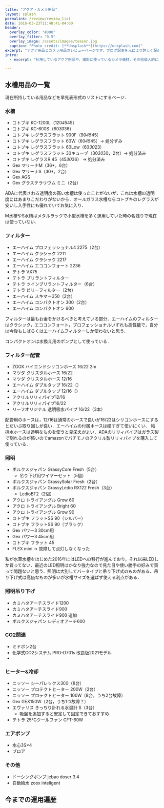 ```yaml
---
title: "アクア・カメラ用品"
layout: splash
permalink: /review/review_list
date: 2016-03-23T11:48:41-04:00
header:
  overlay_color: "#000"
  overlay_filter: "0.5"
  overlay_image: /assets/images/teaser.jpg
  caption: "Photo credit: [**Unsplash**](https://unsplash.com)"
excerpt: "アクア用品とカメラ用品のレビューページです．ブログ記事を元により詳しく記述していこうと考えています．（現在工事中）"
intro:
  - excerpt: "利用しているアクア用品や，撮影に使っているカメラ機材，その他個人的に記事を残しておきたい物についてレビューや所感を書いていきます．"

---
```



## 水槽用品の一覧

現在所持している用品などを早見表形式のリストにするページ．

### 水槽

- コトブキ KC-1200L（120*45*45）
- コトブキ KC-600S（60*30*36）
- コトブキ レグラスフラット 900F（90*45*45）
- コトブキ レグラスフラット 60W（60*45*45）→ 処分ずみ
- コトブキ レグラスフラット 60Low（60*30*23）
- コトブキ レグラスフラット 30キューブ（30*30*30，2台）→ 処分済み
- コトブキ レグラスR 45（45*30*36） → 処分済み
- Gex マリーナM（36*，6台）
- Gex マリーナS（30*，2台）
- Gex AGS
- Gex グラステラリウム ミニ（2台） 

ADAに代表される透明度の高い水槽は使ったことがないが，これは水槽の透明度にはあまりこだわりがないから．オールガラス水槽ならコトブキのレグラスが安いし入手性にも優れていてお気に入り．

M水槽やS水槽はメタルラックで小型水槽を多く運用していた時の名残りで現在は使っていない．


### フィルター

- エーハイム プロフェッショナル4 2275（2台）
- エーハイム クラシック 2211
- エーハイム クラシック 2217
- エーハイム エココンフォート 2236
- テトラ VX75
- テトラ ブリラントフィルター
- テトラ ツインブリラントフィルター（6台）
- テトラ ビリーフィルター（2台）
- エーハイム スキマー350（2台）
- エーハイム コンパクトオン 300（2台）
- エーハイム コンパクトオン 600


フィルターは最もお金をかけるべきと考えている部分．エーハイムのフィルターはクラシック，エココンフォート，プロフェッショナルいずれも高性能で，自分は今後もしばらくはエーハイムフィルターしか使わないと思う．

コンパクトオンは水換え用のポンプとして使っている．

### フィルター配管

- ZOOX ハイエンドシリコンホース 16/22 2m
- マツダ クリスタルホース 16/22
- マツダ クリスタルホース 12/16
- エーハイム ダブルタップ 16/22（）
- エーハイム ダブルタップ 12/16（）
- アクリルリリィパイプ12/16
- アクリルリリィパイプ16/22
- リーフオリジナル 透明吸水パイプ 16/22（3本）

配管用のホースは，12/16は通常のホースで良いが16/22はシリコンホースにするとだいぶ取り回しが良い．エーハイムの付属ホースは硬すぎて使いにくい．
給排水ホースは透明なものを使うと見栄えがよい．ADAのリリィパイプはガラス製で割れるのが怖いのでamazonでパチモノのアクリル製リリィパイプを購入して使っている．

### 照明

- ボルクスジャパン GrassyCore Fresh（5台）
  - 吊り下げ用ワイヤーセット（5個）
- ボルクスジャパン GrassySolar Fresh（2台）
- ボルクスジャパン GrassyLedio RX122 Fresh（3台）
  - LedioBT2（2個）
- アクロ トライアングル Grow 60
- アクロ トライアングル Bright 60
- アクロ トライアングル Grow 90
- コトブキ フラットSS 90（シルバー）
- コトブキ フラットSS 90（ブラック）
- Gex パワー3 30cm用
- Gex パワー3 45cm用
- コトブキ フラット 45
- FLEX mini → 故障して点灯しなくなった

私が水草水槽をはじめた2016年にはLEDへの移行が進んでおり，それ以来LEDしか買ってない．最近のLED照明はかなり強力なので見た目や使い勝手の好みで買って問題ないと思う．照明は大別してバータイプと吊り下げ式のものがある．吊り下げ式は高価なものが多いが水槽サイズを選ばず使える利点がある．



### 照明吊り下げ

- カミハタアーチスライド1200
- カミハタアーチスライド900
- カミハタアーチスライド900 追加
- ボルクスジャパン レディオアーチ600


### CO2関連

- ミドボン2台
- 化学式CO2システム PRO-D701s 改良版2021モデル
- 

### ヒーター&冷却

- ニッソー シーパレックス300（8台）
- ニッソー プロテクトヒーター 200W（2台）
- ニッソー プロテクトヒーター 100W（8台，うち2台故障）
- Gex GEX150W（2台，うち1つ故障？）
- エヴァリス きっちり計れる水温計 S（3台）
  - 吸盤を追加すると安定して固定できておすすめ．
- テトラ 25°Cクールファン CFT-60W


### エアポンプ

- 水心3S×4
- ブロア

### その他

- ドーシングポンプ jebao doser 3.4
- 自動給水 zoox inteligent

## 今までの運用遍歴

